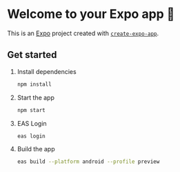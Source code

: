 # Welcome to your Expo app 👋

This is an [Expo](https://expo.dev) project created with [`create-expo-app`](https://www.npmjs.com/package/create-expo-app).

## Get started

1. Install dependencies

   ```bash
   npm install
   ```

2. Start the app

   ```bash
   npm start
   ```

3. EAS Login

   ```bash
   eas login
   ```

4. Build the app

   ```bash
   eas build --platform android --profile preview
   ```
